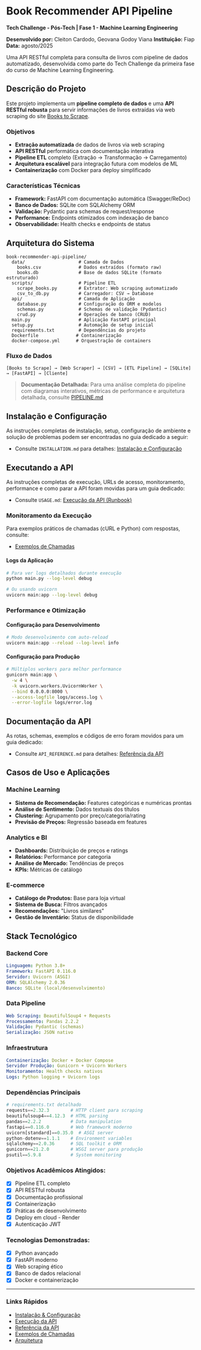 # Book Recommender API Pipeline

**Tech Challenge - Pós-Tech | Fase 1 - Machine Learning Engineering**

**Desenvolvido por:** Cleiton Cardodo, Geovana Godoy Viana
**Instituição:** Fiap  
**Data:** agosto/2025


Uma API RESTful completa para consulta de livros com pipeline de dados automatizado, desenvolvida como parte do Tech Challenge da primeira fase do curso de Machine Learning Engineering.

##  Descrição do Projeto

Este projeto implementa um **pipeline completo de dados** e uma **API RESTful robusta** para servir informações de livros extraídas via web scraping do site [Books to Scrape](https://books.toscrape.com/). 

###  Objetivos
- **Extração automatizada** de dados de livros via web scraping
- **API RESTful** performática com documentação interativa
- **Pipeline ETL** completo (Extração → Transformação → Carregamento)
- **Arquitetura escalável** para integração futura com modelos de ML
- **Containerização** com Docker para deploy simplificado

###  Características Técnicas
- **Framework:** FastAPI com documentação automática (Swagger/ReDoc)
- **Banco de Dados:** SQLite com SQLAlchemy ORM
- **Validação:** Pydantic para schemas de request/response
- **Performance:** Endpoints otimizados com indexação de banco
- **Observabilidade:** Health checks e endpoints de status

##  Arquitetura do Sistema

```
book-recommender-api-pipeline/
  data/                    # Camada de Dados
    books.csv              # Dados extraídos (formato raw)
    books.db               # Base de dados SQLite (formato estruturado)
  scripts/                 # Pipeline ETL
    scrape_books.py        # Extrator: Web scraping automatizado
    csv_to_db.py           # Carregador: CSV → Database
  api/                     # Camada de Aplicação
    database.py            # Configuração do ORM e modelos
    schemas.py             # Schemas de validação (Pydantic)
    crud.py                # Operações de banco (CRUD)
  main.py                  # Aplicação FastAPI principal
  setup.py                 # Automação de setup inicial
  requirements.txt         # Dependências do projeto
  Dockerfile              # Containerização
  docker-compose.yml      # Orquestração de containers
```

###  Fluxo de Dados
```
[Books to Scrape] → [Web Scraper] → [CSV] → [ETL Pipeline] → [SQLite] → [FastAPI] → [Cliente]
```

>  **Documentação Detalhada:** Para uma análise completa do pipeline com diagramas interativos, métricas de performance e arquitetura detalhada, consulte [PIPELINE.md](./PIPELINE.md)

##  Instalação e Configuração

As instruções completas de instalação, setup, configuração de ambiente e solução de problemas podem ser encontradas no guia dedicado a seguir:

- Consulte `INSTALLATION.md` para detalhes: [Instalação e Configuração](./INSTALLATION.md)

##  Executando a API

As instruções completas de execução, URLs de acesso, monitoramento, performance e como parar a API foram movidas para um guia dedicado:

- Consulte `USAGE.md`: [Execução da API (Runbook)](./USAGE.md)


###  Monitoramento da Execução

Para exemplos práticos de chamadas (cURL e Python) com respostas, consulte:

- [Exemplos de Chamadas](./API_EXAMPLES.md)

#### **Logs da Aplicação**
```bash
# Para ver logs detalhados durante execução
python main.py --log-level debug

# Ou usando uvicorn
uvicorn main:app --log-level debug
```

###  Performance e Otimização

#### **Configuração para Desenvolvimento**
```bash
# Modo desenvolvimento com auto-reload
uvicorn main:app --reload --log-level info
```

#### **Configuração para Produção**
```bash
# Múltiplos workers para melhor performance
gunicorn main:app \
  -w 4 \
  -k uvicorn.workers.UvicornWorker \
  --bind 0.0.0.0:8000 \
  --access-logfile logs/access.log \
  --error-logfile logs/error.log
```

##  Documentação da API

As rotas, schemas, exemplos e códigos de erro foram movidos para um guia dedicado:

- Consulte `API_REFERENCE.md` para detalhes: [Referência da API](./API_REFERENCE.md)


##  Casos de Uso e Aplicações

###  Machine Learning
- **Sistema de Recomendação:** Features categóricas e numéricas prontas
- **Análise de Sentimento:** Dados textuais dos títulos
- **Clustering:** Agrupamento por preço/categoria/rating
- **Previsão de Preços:** Regressão baseada em features

###  Analytics e BI
- **Dashboards:** Distribuição de preços e ratings
- **Relatórios:** Performance por categoria
- **Análise de Mercado:** Tendências de preços
- **KPIs:** Métricas de catálogo

###  E-commerce
- **Catálogo de Produtos:** Base para loja virtual
- **Sistema de Busca:** Filtros avançados
- **Recomendações:** "Livros similares"
- **Gestão de Inventário:** Status de disponibilidade

##  Stack Tecnológico

### **Backend Core**
```yaml
Linguagem: Python 3.8+
Framework: FastAPI 0.116.0
Servidor: Uvicorn (ASGI)
ORM: SQLAlchemy 2.0.36
Banco: SQLite (local/desenvolvimento)
```

### **Data Pipeline**
```yaml
Web Scraping: BeautifulSoup4 + Requests
Processamento: Pandas 2.2.2
Validação: Pydantic (schemas)
Serialização: JSON nativo
```

### **Infraestrutura**
```yaml
Containerização: Docker + Docker Compose
Servidor Produção: Gunicorn + Uvicorn Workers
Monitoramento: Health checks nativos
Logs: Python logging + Uvicorn logs
```

### **Dependências Principais**
```python
# requirements.txt detalhado
requests==2.32.3        # HTTP client para scraping
beautifulsoup4==4.12.3  # HTML parsing
pandas==2.2.2           # Data manipulation
fastapi==0.116.0        # Web framework moderno
uvicorn[standard]==0.35.0  # ASGI server
python-dotenv==1.1.1    # Environment variables
sqlalchemy==2.0.36      # SQL toolkit e ORM
gunicorn==21.2.0        # WSGI server para produção
psutil==5.9.8           # System monitoring
```

### **Objetivos Acadêmicos Atingidos:**
- [x] Pipeline ETL completo
- [x] API RESTful robusta
- [x] Documentação profissional
- [x] Containerização
- [x] Práticas de desenvolvimento
- [x] Deploy em cloud - Render
- [x] Autenticação JWT

### **Tecnologias Demonstradas:**
- [x] Python avançado
- [x] FastAPI moderno
- [x] Web scraping ético
- [x] Banco de dados relacional
- [x] Docker e containerização

---

###  Links Rápidos
-  [Instalação & Configuração](./INSTALLATION.md)
-  [Execução da API](./USAGE.md)
-  [Referência da API](./API_REFERENCE.md)
-  [Exemplos de Chamadas](./API_EXAMPLES.md)
-  [Arquitetura](./PIPELINE.md#-arquitetura-geral-do-sistema)